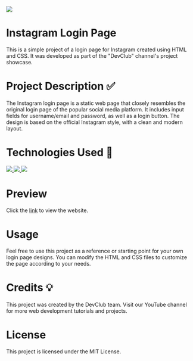 <img src ="https://zipix.com.br/wp-content/uploads/2021/12/instagram.jpg">

# Instagram Login Page
This is a simple project of a login page for Instagram created using HTML and CSS. It was developed as part of the "DevClub" channel's project showcase.

# Project Description ✅
The Instagram login page is a static web page that closely resembles the original login page of the popular social media platform. It includes input fields for username/email and password, as well as a login button. The design is based on the official Instagram style, with a clean and modern layout.

# Technologies Used 🚀
<a href="https://skillicons.dev">
    <img src="https://skillicons.dev/icons?i=html" />
    <img src="https://skillicons.dev/icons?i=css" />
    <img src="https://skillicons.dev/icons?i=js" />
</a>

# Preview
Click the [link](https://instagram-login-flame.vercel.app/) to view the website.

# Usage
Feel free to use this project as a reference or starting point for your own login page designs. You can modify the HTML and CSS files to customize the page according to your needs.

# Credits 💡
This project was created by the DevClub team. Visit our YouTube channel for more web development tutorials and projects.

# License
This project is licensed under the MIT License.
